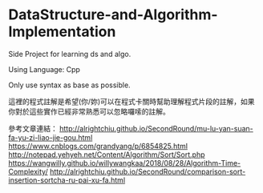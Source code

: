 # DataStructure-and-Algorithm-Implementation

Side Project for learning ds and algo.

Using Language: Cpp

Only use syntax as base as possible.

這裡的程式註解是希望(你/妳)可以在程式卡關時幫助理解程式片段的註解，如果你對於這些實作已經非常熟悉可以忽略囉嗦的註解。

參考文章連結：
http://alrightchiu.github.io/SecondRound/mu-lu-yan-suan-fa-yu-zi-liao-jie-gou.html
https://www.cnblogs.com/grandyang/p/6854825.html
http://notepad.yehyeh.net/Content/Algorithm/Sort/Sort.php
https://wangwilly.github.io/willywangkaa/2018/08/28/Algorithm-Time-Complexity/
http://alrightchiu.github.io/SecondRound/comparison-sort-insertion-sortcha-ru-pai-xu-fa.html

